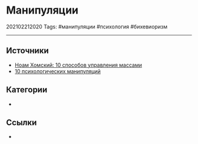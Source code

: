 # Манипуляции

202102212020
Tags: #манипуляции #психология #бихевиоризм
___

## Источники

- [Ноам Хомский: 10 способов управления массами](https://telegra.ph/Noam-Homskij-10-sposobov-upravleniya-massami-01-27)
- [10 психологических манипуляций](https://zen.yandex.ru/media/id/5cf76df783e84200af3de579/10-psihologicheskih-manipuliacii-5cf7882692015300af0be591)

## Категории

- 

## Ссылки

- 
